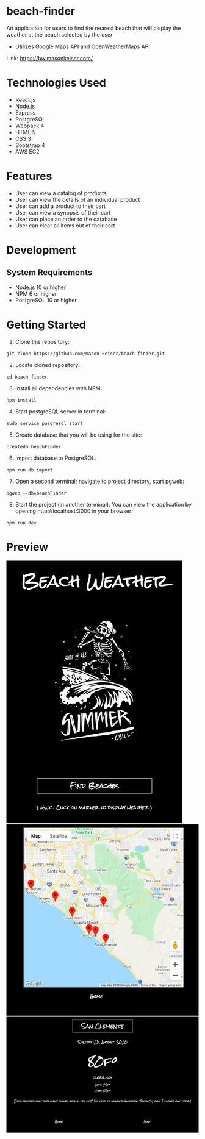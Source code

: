 # beach-finder
An application for users to find the nearest beach that will display the weather at the beach selected by the user
* Utilizes Google Maps API and OpenWeatherMaps API

Link: https://bw.masonkeiser.com/
# Technologies Used
* React.js
* Node.js
* Express
* PostgreSQL
* Webpack 4
* HTML 5
* CSS 3
* Bootstrap 4
* AWS EC2
# Features
* User can view a catalog of products
* User can view the details of an individual product
* User can add a product to their cart
* User can view a synopsis of their cart
* User can place an order to the database
* User can clear all items out of their cart
# Development
## System Requirements
* Node.js 10 or higher
* NPM 6 or higher
* PostgreSQL 10 or higher
# Getting Started
1. Clone this repository:
```
git clone https://github.com/mason-keiser/beach-finder.git
```
2. Locate cloned repository: 
```
cd beach-finder
```
3. Install all dependencies with NPM:
```
npm install
```
4. Start postgreSQL server in terminal:
```
sudo service posgresql start
``` 
5. Create database that you will be using for the site:
```
createdb beachFinder
```
6. Import database to PostgreSQL:
```
npm run db:import
```
7. Open a second terminal; navigate to project directory, start pgweb:
```
pgweb --db=beachFinder
```
8. Start the project (in another terminal). You can view the application by opening http://localhost:3000 in your browser:
```
npm run dev
```
# Preview
![](server/public/images/home.png)![](server/public/images/map.png)![](server/public/images/weather.png)
